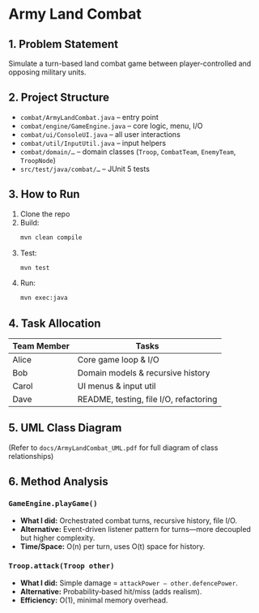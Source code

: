 # Army Land Combat

## 1. Problem Statement
Simulate a turn-based land combat game between player-controlled and opposing military units.

## 2. Project Structure
- `combat/ArmyLandCombat.java` – entry point  
- `combat/engine/GameEngine.java` – core logic, menu, I/O  
- `combat/ui/ConsoleUI.java` – all user interactions  
- `combat/util/InputUtil.java` – input helpers  
- `combat/domain/…` – domain classes (`Troop`, `CombatTeam`, `EnemyTeam`, `TroopNode`)  
- `src/test/java/combat/…` – JUnit 5 tests

## 3. How to Run
1. Clone the repo  
2. Build:  
   ```bash
   mvn clean compile
   ```  
3. Test:  
   ```bash
   mvn test
   ```  
4. Run:  
   ```bash
   mvn exec:java
   ```

## 4. Task Allocation
| Team Member | Tasks                                   |
|-------------|-----------------------------------------|
| Alice       | Core game loop & I/O                   |
| Bob         | Domain models & recursive history      |
| Carol       | UI menus & input util                  |
| Dave        | README, testing, file I/O, refactoring |

## 5. UML Class Diagram
(Refer to `docs/ArmyLandCombat_UML.pdf` for full diagram of class relationships)

## 6. Method Analysis
### `GameEngine.playGame()`
- **What I did:** Orchestrated combat turns, recursive history, file I/O.  
- **Alternative:** Event-driven listener pattern for turns—more decoupled but higher complexity.  
- **Time/Space:** O(n) per turn, uses O(t) space for history.

### `Troop.attack(Troop other)`
- **What I did:** Simple damage = `attackPower – other.defencePower`.  
- **Alternative:** Probability‐based hit/miss (adds realism).  
- **Efficiency:** O(1), minimal memory overhead.
